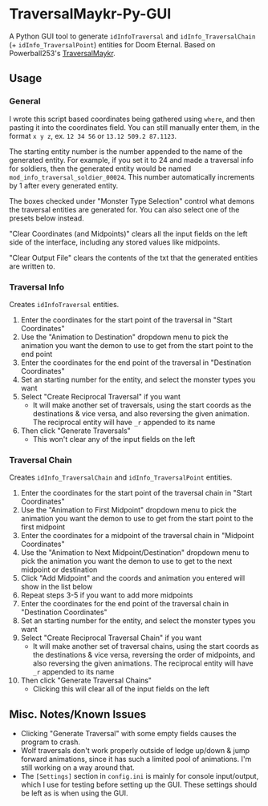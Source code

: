 # TraversalMaykr-Py-GUI
A Python GUI tool to generate `idInfoTraversal` and `idInfo_TraversalChain` (+ `idInfo_TraversalPoint`) entities for Doom Eternal. Based on Powerball253's [TraversalMaykr](https://github.com/PowerBall253/TraversalMaykr).

## Usage
### General
I wrote this script based coordinates being gathered using `where`, and then pasting it into the coordinates field. You can still manually enter them, in the format `x y z`, ex. `12 34 56` or `13.12 509.2 87.1123`.

The starting entity number is the number appended to the name of the generated entity. For example, if you set it to 24 and made a traversal info for soldiers, then the generated entity would be named `mod_info_traversal_soldier_00024`. This number automatically increments by 1 after every generated entity.

The boxes checked under "Monster Type Selection" control what demons the traversal entities are generated for. You can also select one of the presets below instead.

"Clear Coordinates (and Midpoints)" clears all the input fields on the left side of the interface, including any stored values like midpoints.

"Clear Output File" clears the contents of the txt that the generated entities are written to.

### Traversal Info
Creates `idInfoTraversal` entities.
1. Enter the coordinates for the start point of the traversal in "Start Coordinates"
2. Use the "Animation to Destination" dropdown menu to pick the animation you want the demon to use to get from the start point to the end point
3. Enter the coordinates for the end point of the traversal in "Destination Coordinates"
4. Set an starting number for the entity, and select the monster types you want
5. Select "Create Reciprocal Traversal" if you want
    * It will make another set of traversals, using the start coords as the destinations & vice versa, and also reversing the given animation. The reciprocal entity will have `_r` appended to its name
6. Then click "Generate Traversals"
    * This won't clear any of the input fields on the left

### Traversal Chain
Creates `idInfo_TraversalChain` and `idInfo_TraversalPoint` entities.
1. Enter the coordinates for the start point of the traversal chain in "Start Coordinates"
2. Use the "Animation to First Midpoint" dropdown menu to pick the animation you want the demon to use to get from the start point to the first midpoint
3. Enter the coordinates for a midpoint of the traversal chain in "Midpoint Coordinates"
4. Use the "Animation to Next Midpoint/Destination" dropdown menu to pick the animation you want the demon to use to get to the next midpoint or destination
5. Click "Add Midpoint" and the coords and animation you entered will show in the list below
6. Repeat steps 3-5 if you want to add more midpoints
7. Enter the coordinates for the end point of the traversal chain in "Destination Coordinates"
8. Set an starting number for the entity, and select the monster types you want
9. Select "Create Reciprocal Traversal Chain" if you want
    * It will make another set of traversal chains, using the start coords as the destinations & vice versa, reversing the order of midpoints, and also reversing the given animations. The reciprocal entity will have `_r` appended to its name
9. Then click "Generate Traversal Chains"
    * Clicking this will clear all of the input fields on the left
	
## Misc. Notes/Known Issues
* Clicking "Generate Traversal" with some empty fields causes the program to crash.
* Wolf traversals don't work properly outside of ledge up/down & jump forward animations, since it has such a limited pool of animations. I'm still working on a way around that.
* The `[Settings]` section in `config.ini` is mainly for console input/output, which I use for testing before setting up the GUI. These settings should be left as is when using the GUI.
